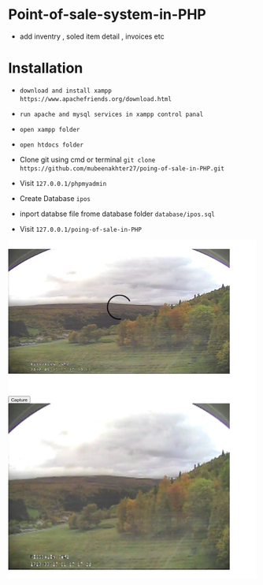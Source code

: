# Point-of-sale-system-in-PHP

- add inventry , soled item detail , invoices etc

# Installation

- `download and install xampp https://www.apachefriends.org/download.html`

- `run apache and mysql services in xampp control panal`

- `open xampp folder`

- `open htdocs folder`

- Clone git using cmd or terminal `git clone https://github.com/mubeenakhter27/poing-of-sale-in-PHP.git`

- Visit `127.0.0.1/phpmyadmin`

- Create Database `ipos`

- inport databse file frome database folder `database/ipos.sql`

- Visit `127.0.0.1/poing-of-sale-in-PHP`

![Sample](https://github.com/omair18/rtsp-html5-streaming-capture-frame/blob/master/screenshot.jpeg)
